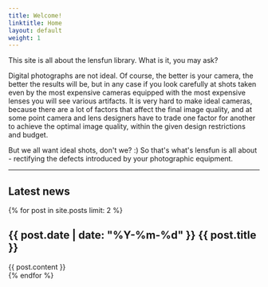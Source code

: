 ```yaml
---
title: Welcome!
linktitle: Home
layout: default
weight: 1
---
```


This site is all about the lensfun library. What is it, you may ask?

Digital photographs are not ideal. Of course, the better is your camera, the better the results will be, but in any case if you look carefully at shots taken even by the most expensive cameras equipped with the most expensive lenses you will see various artifacts. It is very hard to make ideal cameras, because there are a lot of factors that affect the final image quality, and at some point camera and lens designers have to trade one factor for another to achieve the optimal image quality, within the given design restrictions and budget.

But we all want ideal shots, don't we? :) So that's what's lensfun is all about - rectifying the defects introduced by your photographic equipment. 

---

## Latest news ##

{% for post in site.posts limit: 2 %}
<div class="news">
<h2 class="news-title-frontpage">{{ post.date | date: "%Y-%m-%d" }} {{ post.title }}</h2>
{{ post.content }}
</div>
{% endfor %}
